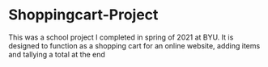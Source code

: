 # Shoppingcart-Project
This was a school project I completed in spring of 2021 at BYU. It is designed to function as a shopping cart for an online website, adding items and tallying a total at the end
